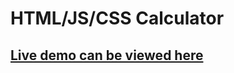 # HTML/JS/CSS Calculator

## [Live demo can be viewed here](https://alex-missey.github.io/calculator-with-js)

